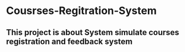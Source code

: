 # Cousrses-Regitration-System
<h2>This project is about System simulate courses registration and feedback system</h2> 


